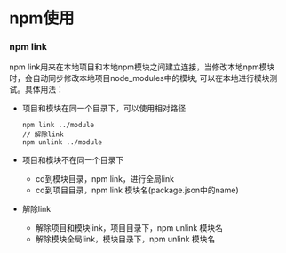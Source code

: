 # npm使用

### npm link
npm link用来在本地项目和本地npm模块之间建立连接，当修改本地npm模块时，会自动同步修改本地项目node_modules中的模块, 可以在本地进行模块测试。具体用法：
- 项目和模块在同一个目录下，可以使用相对路径
    ```
    npm link ../module
    // 解除link
    npm unlink ../module
    ```
- 项目和模块不在同一个目录下
    - cd到模块目录，npm link，进行全局link
    - cd到项目目录，npm link 模块名(package.json中的name)

- 解除link
    - 解除项目和模块link，项目目录下，npm unlink 模块名
    - 解除模块全局link，模块目录下，npm unlink 模块名